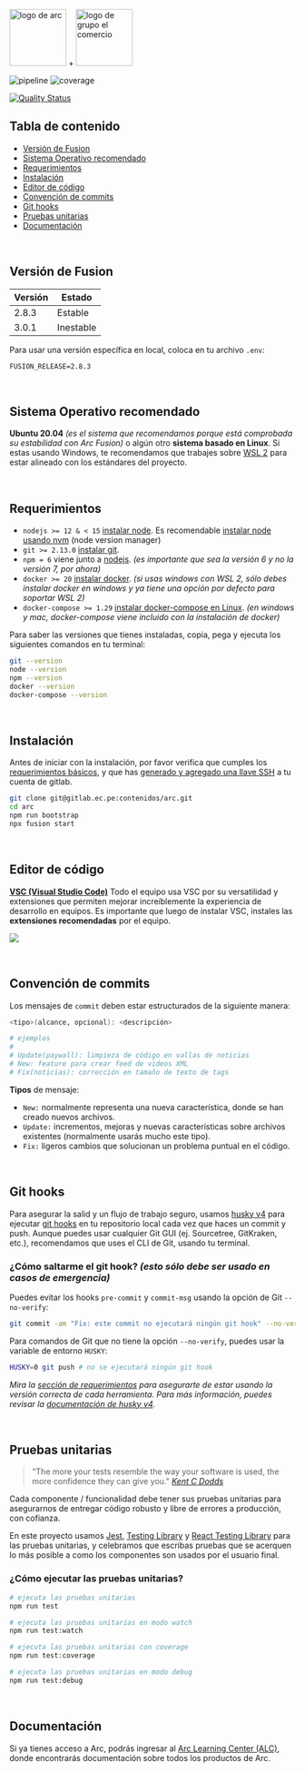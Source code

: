 <img src="https://pbs.twimg.com/profile_images/1379080793721561088/7wLcCuMm_400x400.jpg" alt="logo de arc" height="100"/> +
<img src="https://i.ibb.co/JRXhcWd/Grupo-El-Comercio-1996.png" alt="logo de grupo el comercio" height="100"/>

![pipeline](https://gitlab.ec.pe/contenidos/arc/badges/master/pipeline.svg)
![coverage](https://gitlab.ec.pe/contenidos/arc/badges/master/coverage.svg?job=coverage)

[![Quality Status](https://sq.ec.pe/api/project_badges/measure?project=app-arc&metric=alert_status)](https://sq.ec.pe/dashboard?id=app-arc)

## Tabla de contenido

- [Versión de Fusion](#version-de-fusion)
- [Sistema Operativo recomendado](#sistema-operativo-recomendado)
- [Requerimientos](#requerimientos)
- [Instalación](#instalación)
- [Editor de código](#editor-de-código)
- [Convención de commits](#convención-de-commits)
- [Git hooks](#git-hooks)
- [Pruebas unitarias](#pruebas-unitarias)
- [Documentación](#documentación)

&nbsp;

## Versión de Fusion

| Versión | Estado    |
| ------- | --------- |
| 2.8.3   | Estable   |
| 3.0.1   | Inestable |

Para usar una versión específica en local, coloca en tu archivo `.env`:

```
FUSION_RELEASE=2.8.3
```

&nbsp;

## Sistema Operativo recomendado

**Ubuntu 20.04** _(es el sistema que recomendamos porque está comprobada su estabilidad con Arc Fusion)_ o algún otro **sistema basado en Linux**.
Si estas usando Windows, te recomendamos que trabajes sobre [WSL 2](https://docs.microsoft.com/en-us/windows/wsl/install-win10) para estar alineado con los estándares del proyecto.

&nbsp;

## Requerimientos

- `nodejs >= 12 & < 15` [instalar node](https://nodejs.org/en/). Es recomendable [instalar node usando nvm](https://github.com/nvm-sh/nvm) (node version manager)
- `git >= 2.13.0` [instalar git](https://git-scm.com/downloads).
- `npm = 6` viene junto a [nodejs](https://nodejs.org/en/). _(es importante que sea la versión 6 y no la versión 7, por ahora)_
- `docker >= 20` [instalar docker](https://docs.docker.com/get-docker/). _(si usas windows con WSL 2, sólo debes instalar docker en windows y ya tiene una opción por defecto para soportar WSL 2)_
- `docker-compose >= 1.29` [instalar docker-compose en Linux](https://docs.docker.com/compose/install/#install-compose). _(en windows y mac, docker-compose viene incluido con la instalación de docker)_

Para saber las versiones que tienes instaladas, copia, pega y ejecuta los siguientes comandos en tu terminal:

```bash
git --version
node --version
npm --version
docker --version
docker-compose --version
```

&nbsp;

## Instalación

Antes de iniciar con la instalación, por favor verifica que cumples los [requerimientos básicos](#requerimientos), y que has [generado y agregado una llave SSH](https://docs.gitlab.com/ee/ssh/#generate-an-ssh-key-pair) a tu cuenta de gitlab.

```bash
git clone git@gitlab.ec.pe:contenidos/arc.git
cd arc
npm run bootstrap
npx fusion start
```

&nbsp;

## Editor de código

[**VSC (Visual Studio Code)**](https://code.visualstudio.com/download)
Todo el equipo usa VSC por su versatilidad y extensiones que permiten mejorar increíblemente la experiencia de desarrollo en equipos.
Es importante que luego de instalar VSC, instales las **extensiones recomendadas** por el equipo.

![](https://i.ibb.co/x2kSP4w/exts.png)

&nbsp;

## Convención de commits

Los mensajes de `commit` deben estar estructurados de la siguiente manera:

```bash
<tipo>(alcance, opcional): <descripción>

# ejemplos
#
# Update(paywall): limpieza de código en vallas de noticias
# New: feature para crear feed de videos XML
# Fix(noticias): corrección en tamaño de texto de tags
```

**Tipos** de mensaje:

- `New:` normalmente representa una nueva característica, donde se han creado nuevos archivos.
- `Update:` incrementos, mejoras y nuevas características sobre archivos existentes (normalmente usarás mucho este tipo).
- `Fix:` ligeros cambios que solucionan un problema puntual en el código.

&nbsp;

## Git hooks

Para asegurar la salid y un flujo de trabajo seguro, usamos [husky v4](https://typicode.github.io/husky/) para ejecutar [git hooks](https://git-scm.com/docs/githooks) en tu repositorio local cada vez que haces un commit y push.
Aunque puedes usar cualquier Git GUI (ej. Sourcetree, GitKraken, etc.), recomendamos que uses el CLI de Git, usando tu terminal.

### ¿Cómo saltarme el git hook? _(esto sólo debe ser usado en casos de emergencia)_

Puedes evitar los hooks `pre-commit` y `commit-msg` usando la opción de Git `--no-verify`:

```bash
git commit -am "Fix: este commit no ejecutará ningún git hook" --no-verify
```

Para comandos de Git que no tiene la opción `--no-verify`, puedes usar la variable de entorno `HUSKY`:

```bash
HUSKY=0 git push # no se ejecutará ningún git hook
```

_Mira la [sección de requerimientos](#requerimientos) para asegurarte de estar usando la versión correcta de cada herramienta._
_Para más información, puedes revisar la [documentación de husky v4](https://github.com/typicode/husky/tree/master)._

&nbsp;

## Pruebas unitarias

> "The more your tests resemble the way your software is used, the more confidence they can give you." _[Kent C Dodds](https://twitter.com/kentcdodds/status/977018512689455106)_

Cada componente / funcionalidad debe tener sus pruebas unitarias para asegurarnos de entregar código robusto y libre de errores a producción, con cofianza.

En este proyecto usamos [Jest](https://jestjs.io/), [Testing Library](https://testing-library.com/docs/) y [React Testing Library](https://testing-library.com/docs/react-testing-library/intro) para las pruebas unitarias, y celebramos que escribas pruebas que se acerquen lo más posible a como los componentes son usados por el usuario final.

### ¿Cómo ejecutar las pruebas unitarias?

```bash
# ejecuta las pruebas unitarias
npm run test

# ejecuta las pruebas unitarias en modo watch
npm run test:watch

# ejecuta las pruebas unitarias con coverage
npm run test:coverage

# ejecuta las pruebas unitarias en modo debug
npm run test:debug
```

&nbsp;

## Documentación

Si ya tienes acceso a Arc, podrás ingresar al [Arc Learning Center (ALC)](https://elcomercio.arcpublishing.com/alc/), donde encontrarás documentación sobre todos los productos de Arc.

&nbsp;
